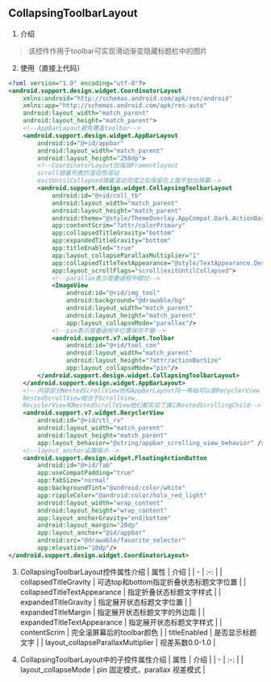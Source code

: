 ## CollapsingToolbarLayout

1. 介绍
> 该控件作用于toolbar可实现滑动渐变隐藏标题栏中的图片

2. 使用（直接上代码）
```xml
<?xml version="1.0" encoding="utf-8"?>
<android.support.design.widget.CoordinatorLayout
    xmlns:android="http://schemas.android.com/apk/res/android"
    xmlns:app="http://schemas.android.com/apk/res-auto"
    android:layout_width="match_parent"
    android:layout_height="match_parent">
    <!--AppBarLayout避免覆盖toolbar-->
    <android.support.design.widget.AppBarLayout
        android:id="@+id/appbar"
        android:layout_width="match_parent"
        android:layout_height="250dp">
        <!--CoordinatorLayout加强版Framentlayout
        scroll随着列表的滚动而滚动
        exitUntilCollapsed随着滚动完成之后保留在上面不划出屏幕-->
        <android.support.design.widget.CollapsingToolbarLayout
            android:id="@+id/coll_tb"
            android:layout_width="match_parent"
            android:layout_height="match_parent"
            android:theme="@style/ThemeOverlay.AppCompat.Dark.ActionBar"
            app:contentScrim="?attr/colorPrimary"
            app:collapsedTitleGravity="bottom"
            app:expandedTitleGravity="bottom"
            app:titleEnabled="true"
            app:layout_collapseParallaxMultiplier="1"
            app:collapsedTitleTextAppearance="@style/TextAppearance.Design.Tab"
            app:layout_scrollFlags="scroll|exitUntilCollapsed">
            <!--parallax表示摺疊過程中錯位-->
            <ImageView
                android:id="@+id/img_tool"
                android:background="@drawable/bg"
                android:layout_width="match_parent"
                android:layout_height="match_parent"
                app:layout_collapseMode="parallax"/>
            <!--pin表示摺疊過程中位置保存不變-->
            <android.support.v7.widget.Toolbar
                android:id="@+id/tool_con"
                android:layout_width="match_parent"
                android:layout_height="?attr/actionBarSize"
                app:layout_collapseMode="pin"/>
        </android.support.design.widget.CollapsingToolbarLayout>
    </android.support.design.widget.AppBarLayout>
    <!--内容部分NestedScrollView他和AppBarLayout同一等级可以是RecyclerView
    NestedScrollView相当于ScrollView,
    RecyclerView和NestedScrollView他们都实现了接口NestedScrollingChild-->
    <android.support.v7.widget.RecyclerView
        android:id="@+id/ctl_rv"
        android:layout_width="match_parent"
        android:layout_height="match_parent"
        app:layout_behavior="@string/appbar_scrolling_view_behavior" />
    <!--layout_anchor设置描点-->
    <android.support.design.widget.FloatingActionButton
        android:id="@+id/fab"
        app:useCompatPadding="true"
        app:fabSize="normal"
        app:backgroundTint="@android:color/white"
        app:rippleColor="@android:color/holo_red_light"
        android:layout_width="wrap_content"
        android:layout_height="wrap_content"
        app:layout_anchorGravity="end|bottom"
        android:layout_margin="20dp"
        app:layout_anchor="@id/appbar"
        android:src="@drawable/favorite_selector"
        app:elevation="10dp"/>
</android.support.design.widget.CoordinatorLayout>

```

3. CollapsingToolbarLayout控件属性介绍
| 属性 | 介绍 |
| - | :-: |
| collapsedTitleGravity | 可选top和bottom指定折叠状态标题文字位置 | 
| collapsedTitleTextAppearance | 指定折叠状态标题文字样式 | 
| expandedTitleGravity | 指定展开状态标题文字位置 | 
| expandedTitleMargin | 指定展开状态标题文字的外边距 | 
| expandedTitleTextAppearance | 指定展开状态标题文字样式 | 
| contentScrim | 完全滚屏幕后的toolbar颜色 | 
| titleEnabled | 是否显示标题文字 | 
| layout_collapseParallaxMultiplier | 视差系数0.0-1.0 | 

4. CollapsingToolbarLayout中的子控件属性介绍
| 属性 | 介绍 |
| - | :-: |
| layout_collapseMode | pin 固定模式，parallax 视差模式 | 